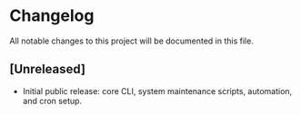 # Changelog

All notable changes to this project will be documented in this file.

## [Unreleased]

- Initial public release: core CLI, system maintenance scripts, automation, and cron setup.
